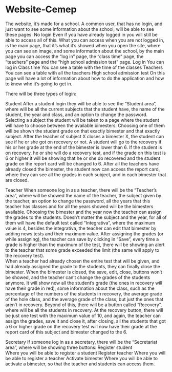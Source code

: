 # Website-Cemep

The website, it’s made for a school.
A common user, that has no login, and just want to see some information about the school, will be able to see these pages:
No login
Even if you have already logged in you will still be able to access all of this.
What you can access when you are not logged in, is the main page, that it’s what it’s showed when you open the site, where you can see an image, and some information about the school, by the main page you can access the “log in” page, the “class time” page, the “teachers” page and the “high school admission test” page.
Log in
You can log in
Class time
You can see a table with the time of the classes
Teachers
You can see a table with all the teachers
High school admission test
On this page will have a lot of information about how to do the application and how to know who it’s going to get in.

There will be three types of login: 

Student
After a student login they will be able to see the “Student area”, where will be all the current subjects that the student have, the name of the student, the year and class, and an option to change the password. Selecting a subject the student will be taken to a page where the student will have to choose between the available bimesters. Choosing one of them will be shown the student grade on that exactly bimester and that exactly subject. 
 After the teacher of subject X closes a bimester X, the student can see if he or she got on recovery or not. A student will go to the recovery if his or her grade at the end of the bimester is lower than 6. If the student is on recovery, he or she will do a recovery test, and if the grade on this test is 6 or higher it will be showing that he or she do recovered and the student grade on the report card will be changed to 6.
After all the teachers have already closed the bimester, the student now can access the report card, where they can see all the grades in each subject, and in each bimester that are closed. 

Teacher
When someone log in as a teacher, there will be the “Teacher’s area”, where will be showed the name of the teacher, the subject given by the teacher, an option to change the password, all the years that this teacher has classes and for all the years showed will be the bimesters available. Choosing the bimester and the year now the teacher can assign the grades to the students.
Doesn’t matter the subject and the year, for all of them will have the default test called “Integrativa”, where the maximum value is 4, besides the integrativa, the teacher can edit that bimester by adding news tests and their maximum value. 
After assigning the grades (or while assigning), the teacher can save by clicking in “Save”, every time a grade is higher than the maximum of the test, there will be showing an alert to the teacher that some grade exceeded the limit (the same will apply to the recovery test).     
When a teacher had already chosen the entire test that will be given, and had already assigned the grade to the students, they can finally close the bimester. When the bimester is closed, the save, edit, close, buttons won’t be showed, and the teacher can’t change the grades of the students anymore. It will show now all the student’s grade (the ones in recovery will have their grade in red), some information about the class, such as the percentage of the numbers of the students in recovery, the average grade of the hole class, and the average grade of the class, but just the ones that aren’t in recovery. Beyond of this, there will be a button called “Recovery”, where will be all the students in recovery.
At the recovery button, there will be just one test with the maximum value of 10, and again, the teacher can assign the grades, save it and close it, after closing, all the students that got a 6 or higher grade on the recovery test will now have their grade at the report card of this subject and bimester changed to the 6.

Secretary 
If someone log in as a secretary, there will be the “Secretariat area”, where will be showing three buttons:
Register student  
Where you will be able to register a student
Register teacher
Where you will be able to register a teacher
Activate bimester
Where you will be able to activate a bimester, so that the teacher and students can access them.

